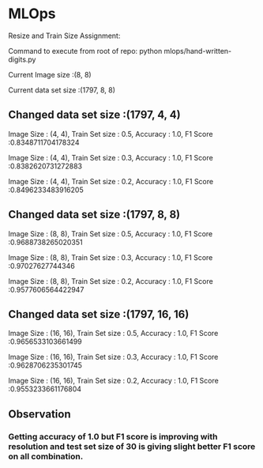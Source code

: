 # MLOps
Resize and Train Size Assignment:

Command to execute from root of repo: python mlops/hand-written-digits.py

Current Image size :(8, 8)

Current data set size :(1797, 8, 8)

## Changed data set size :(1797, 4, 4)

Image Size : (4, 4), Train Set size : 0.5, Accuracy : 1.0, F1 Score :0.8348711704178324

Image Size : (4, 4), Train Set size : 0.3, Accuracy : 1.0, F1 Score :0.8382620731272883

Image Size : (4, 4), Train Set size : 0.2, Accuracy : 1.0, F1 Score :0.8496233483916205


## Changed data set size :(1797, 8, 8)

Image Size : (8, 8), Train Set size : 0.5, Accuracy : 1.0, F1 Score :0.9688738265020351

Image Size : (8, 8), Train Set size : 0.3, Accuracy : 1.0, F1 Score :0.97027627744346

Image Size : (8, 8), Train Set size : 0.2, Accuracy : 1.0, F1 Score :0.9577606564422947


## Changed data set size :(1797, 16, 16)

Image Size : (16, 16), Train Set size : 0.5, Accuracy : 1.0, F1 Score :0.9656533103661499

Image Size : (16, 16), Train Set size : 0.3, Accuracy : 1.0, F1 Score :0.9628706235301745

Image Size : (16, 16), Train Set size : 0.2, Accuracy : 1.0, F1 Score :0.9553233661176804

## Observation

### Getting accuracy of 1.0 but F1 score is improving with resolution and test set size of 30 is giving slight better F1 score on all combination.